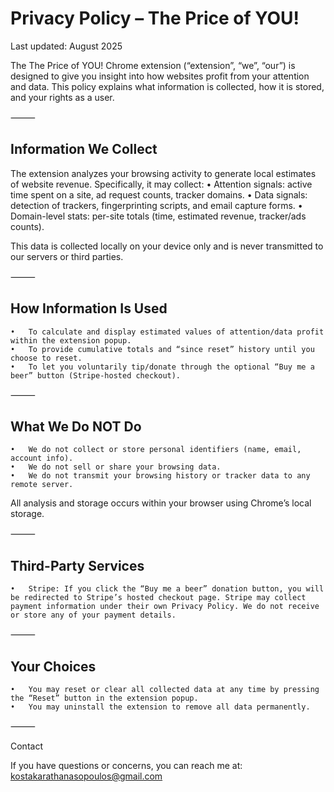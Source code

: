 # Privacy Policy – The Price of YOU!

Last updated: August 2025

The The Price of YOU! Chrome extension (“extension”, “we”, “our”) is designed to give you insight into how websites profit from your attention and data. This policy explains what information is collected, how it is stored, and your rights as a user.

⸻

## Information We Collect

The extension analyzes your browsing activity to generate local estimates of website revenue. Specifically, it may collect:
	•	Attention signals: active time spent on a site, ad request counts, tracker domains.
	•	Data signals: detection of trackers, fingerprinting scripts, and email capture forms.
	•	Domain-level stats: per-site totals (time, estimated revenue, tracker/ads counts).

This data is collected locally on your device only and is never transmitted to our servers or third parties.

⸻

## How Information Is Used
	•	To calculate and display estimated values of attention/data profit within the extension popup.
	•	To provide cumulative totals and “since reset” history until you choose to reset.
	•	To let you voluntarily tip/donate through the optional “Buy me a beer” button (Stripe-hosted checkout).

⸻

## What We Do NOT Do
	•	We do not collect or store personal identifiers (name, email, account info).
	•	We do not sell or share your browsing data.
	•	We do not transmit your browsing history or tracker data to any remote server.

All analysis and storage occurs within your browser using Chrome’s local storage.

⸻

## Third-Party Services
	•	Stripe: If you click the “Buy me a beer” donation button, you will be redirected to Stripe’s hosted checkout page. Stripe may collect payment information under their own Privacy Policy. We do not receive or store any of your payment details.

⸻

## Your Choices
	•	You may reset or clear all collected data at any time by pressing the “Reset” button in the extension popup.
	•	You may uninstall the extension to remove all data permanently.

⸻

Contact

If you have questions or concerns, you can reach me at:
kostakarathanasopoulos@gmail.com

